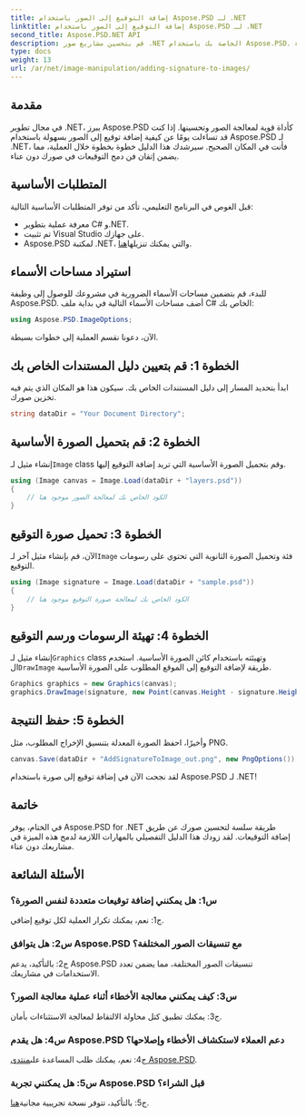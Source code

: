 ```yaml
---
title: إضافة التوقيع إلى الصور باستخدام Aspose.PSD لـ .NET
linktitle: إضافة التوقيع إلى الصور باستخدام Aspose.PSD لـ .NET
second_title: Aspose.PSD.NET API
description: قم بتحسين مشاريع صور .NET الخاصة بك باستخدام Aspose.PSD. تعرف على كيفية إضافة التوقيعات بسلاسة باستخدام دليلنا خطوة بخطوة.
type: docs
weight: 13
url: /ar/net/image-manipulation/adding-signature-to-images/
---
```

## مقدمة

في مجال تطوير .NET، يبرز Aspose.PSD كأداة قوية لمعالجة الصور وتحسينها. إذا كنت قد تساءلت يومًا عن كيفية إضافة توقيع إلى الصور بسهولة باستخدام Aspose.PSD لـ .NET، فأنت في المكان الصحيح. سيرشدك هذا الدليل خطوة بخطوة خلال العملية، مما يضمن إتقان فن دمج التوقيعات في صورك دون عناء.

## المتطلبات الأساسية

قبل الغوص في البرنامج التعليمي، تأكد من توفر المتطلبات الأساسية التالية:

- معرفة عملية بتطوير C# و.NET.
- تم تثبيت Visual Studio على جهازك.
-  Aspose.PSD لمكتبة .NET، والتي يمكنك تنزيلها[هنا](https://releases.aspose.com/psd/net/).

## استيراد مساحات الأسماء

للبدء، قم بتضمين مساحات الأسماء الضرورية في مشروعك للوصول إلى وظيفة Aspose.PSD. أضف مساحات الأسماء التالية في بداية ملف C# الخاص بك:

```csharp
using Aspose.PSD.ImageOptions;
```

الآن، دعونا نقسم العملية إلى خطوات بسيطة.

## الخطوة 1: قم بتعيين دليل المستندات الخاص بك

ابدأ بتحديد المسار إلى دليل المستندات الخاص بك. سيكون هذا هو المكان الذي يتم فيه تخزين صورك.

```csharp
string dataDir = "Your Document Directory";
```

## الخطوة 2: قم بتحميل الصورة الأساسية

 إنشاء مثيل لـ`Image` class وقم بتحميل الصورة الأساسية التي تريد إضافة التوقيع إليها.

```csharp
using (Image canvas = Image.Load(dataDir + "layers.psd"))
{
    // الكود الخاص بك لمعالجة الصور موجود هنا
}
```

## الخطوة 3: تحميل صورة التوقيع

 الآن، قم بإنشاء مثيل آخر لـ`Image` فئة وتحميل الصورة الثانوية التي تحتوي على رسومات التوقيع.

```csharp
using (Image signature = Image.Load(dataDir + "sample.psd"))
{
    // الكود الخاص بك لمعالجة صورة التوقيع موجود هنا
}
```

## الخطوة 4: تهيئة الرسومات ورسم التوقيع

 إنشاء مثيل لـ`Graphics` class وتهيئته باستخدام كائن الصورة الأساسية. استخدم ال`DrawImage` طريقة لإضافة التوقيع إلى الموقع المطلوب على الصورة الأساسية.

```csharp
Graphics graphics = new Graphics(canvas);
graphics.DrawImage(signature, new Point(canvas.Height - signature.Height, canvas.Width - signature.Width));
```

## الخطوة 5: حفظ النتيجة

وأخيرًا، احفظ الصورة المعدلة بتنسيق الإخراج المطلوب، مثل PNG.

```csharp
canvas.Save(dataDir + "AddSignatureToImage_out.png", new PngOptions());
```

لقد نجحت الآن في إضافة توقيع إلى صورة باستخدام Aspose.PSD لـ .NET!

## خاتمة

في الختام، يوفر Aspose.PSD for .NET طريقة سلسة لتحسين صورك عن طريق إضافة التوقيعات. لقد زودك هذا الدليل التفصيلي بالمهارات اللازمة لدمج هذه الميزة في مشاريعك دون عناء.

## الأسئلة الشائعة

### س1: هل يمكنني إضافة توقيعات متعددة لنفس الصورة؟

ج1: نعم، يمكنك تكرار العملية لكل توقيع إضافي.

### س2: هل يتوافق Aspose.PSD مع تنسيقات الصور المختلفة؟

ج2: بالتأكيد، يدعم Aspose.PSD تنسيقات الصور المختلفة، مما يضمن تعدد الاستخدامات في مشاريعك.

### س3: كيف يمكنني معالجة الأخطاء أثناء عملية معالجة الصور؟

ج3: يمكنك تطبيق كتل محاولة الالتقاط لمعالجة الاستثناءات بأمان.

### س4: هل يقدم Aspose.PSD دعم العملاء لاستكشاف الأخطاء وإصلاحها؟

 ج4: نعم، يمكنك طلب المساعدة على[منتدى Aspose.PSD](https://forum.aspose.com/c/psd/34).

### س5: هل يمكنني تجربة Aspose.PSD قبل الشراء؟

 ج5: بالتأكيد، تتوفر نسخة تجريبية مجانية[هنا](https://releases.aspose.com/).